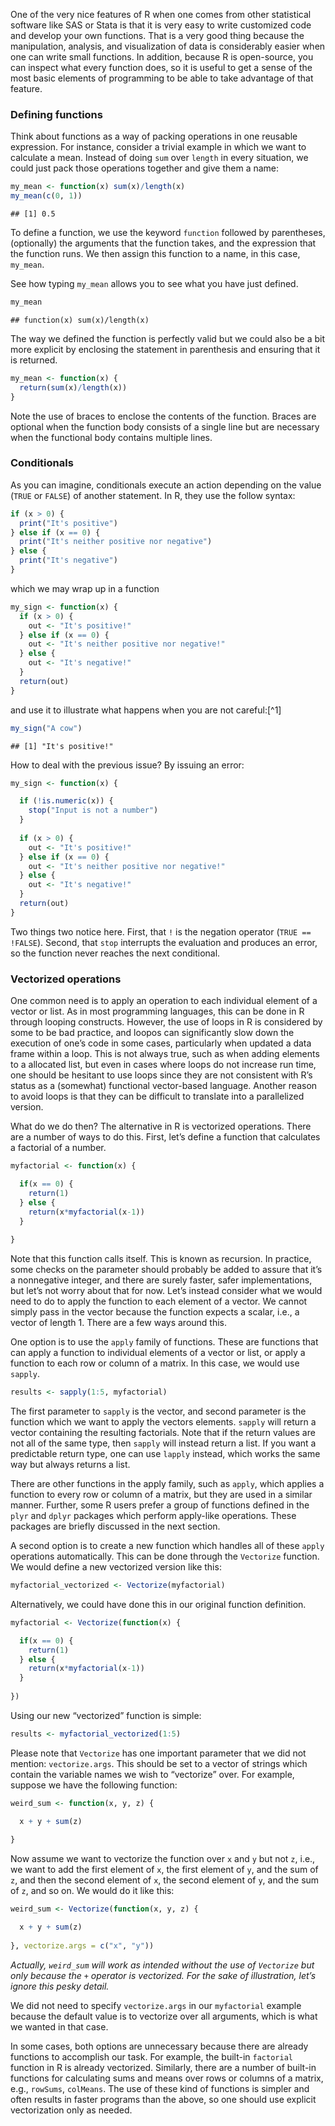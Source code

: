 One of the very nice features of R when one comes from other statistical
software like SAS or Stata is that it is very easy to write customized
code and develop your own functions. That is a very good thing because
the manipulation, analysis, and visualization of data is considerably
easier when one can write small functions. In addition, because R is
open-source, you can inspect what every function does, so it is useful
to get a sense of the most basic elements of programming to be able to
take advantage of that feature.

### Defining functions

Think about functions as a way of packing operations in one reusable
expression. For instance, consider a trivial example in which we want to
calculate a mean. Instead of doing `sum` over `length` in every
situation, we could just pack those operations together and give them a
name:

``` r
my_mean <- function(x) sum(x)/length(x)
my_mean(c(0, 1))
```

    ## [1] 0.5

To define a function, we use the keyword `function` followed by
parentheses, (optionally) the arguments that the function takes, and the
expression that the function runs. We then assign this function to a
name, in this case, `my_mean`.

See how typing `my_mean` allows you to see what you have just defined.

``` r
my_mean
```

    ## function(x) sum(x)/length(x)

The way we defined the function is perfectly valid but we could also be
a bit more explicit by enclosing the statement in parenthesis and
ensuring that it is returned.

``` r
my_mean <- function(x) {
  return(sum(x)/length(x))
}
```

Note the use of braces to enclose the contents of the function. Braces
are optional when the function body consists of a single line but are
necessary when the functional body contains multiple lines.

### Conditionals

As you can imagine, conditionals execute an action depending on the
value (`TRUE` or `FALSE`) of another statement. In R, they use the
follow syntax:

``` r
if (x > 0) {
  print("It's positive") 
} else if (x == 0) {
  print("It's neither positive nor negative")
} else {
  print("It's negative")
}
```

which we may wrap up in a function

``` r
my_sign <- function(x) {
  if (x > 0) {
    out <- "It's positive!"
  } else if (x == 0) {
    out <- "It's neither positive nor negative!"
  } else {
    out <- "It's negative!"
  }
  return(out)
}
```

and use it to illustrate what happens when you are not careful:\[^1\]

``` r
my_sign("A cow")
```

    ## [1] "It's positive!"

How to deal with the previous issue? By issuing an error:

``` r
my_sign <- function(x) {

  if (!is.numeric(x)) {
    stop("Input is not a number")
  }
  
  if (x > 0) {
    out <- "It's positive!"
  } else if (x == 0) {
    out <- "It's neither positive nor negative!"
  } else {
    out <- "It's negative!"
  }
  return(out)
}
```

Two things two notice here. First, that `!` is the negation operator
(`TRUE == !FALSE`). Second, that `stop` interrupts the evaluation and
produces an error, so the function never reaches the next conditional.

### Vectorized operations

One common need is to apply an operation to each individual element of a
vector or list. As in most programming languages, this can be done in R
through looping constructs. However, the use of loops in R is considered
by some to be bad practice, and loopos can significantly slow down the
execution of one’s code in some cases, particularly when updated a data
frame within a loop. This is not always true, such as when adding
elements to a allocated list, but even in cases where loops do not
increase run time, one should be hesitant to use loops since they are
not consistent with R’s status as a (somewhat) functional vector-based
language. Another reason to avoid loops is that they can be difficult to
translate into a parallelized version.

What do we do then? The alternative in R is vectorized operations. There
are a number of ways to do this. First, let’s define a function that
calculates a factorial of a number.

``` r
myfactorial <- function(x) {

  if(x == 0) {
    return(1)
  } else {
    return(x*myfactorial(x-1))
  }
  
}
```

Note that this function calls itself. This is known as recursion. In
practice, some checks on the parameter should probably be added to
assure that it’s a nonnegative integer, and there are surely faster,
safer implementations, but let’s not worry about that for now. Let’s
instead consider what we would need to do to apply the function to each
element of a vector. We cannot simply pass in the vector because the
function expects a scalar, i.e., a vector of length 1. There are a few
ways around this.

One option is to use the `apply` family of functions. These are
functions that can apply a function to individual elements of a vector
or list, or apply a function to each row or column of a matrix. In this
case, we would use `sapply`.

``` r
results <- sapply(1:5, myfactorial)
```

The first parameter to `sapply` is the vector, and second parameter is
the function which we want to apply the vectors elements. `sapply` will
return a vector containing the resulting factorials. Note that if the
return values are not all of the same type, then `sapply` will instead
return a list. If you want a predictable return type, one can use
`lapply` instead, which works the same way but always returns a list.

There are other functions in the apply family, such as `apply`, which
applies a function to every row or column of a matrix, but they are used
in a similar manner. Further, some R users prefer a group of functions
defined in the `plyr` and `dplyr` packages which perform apply-like
operations. These packages are briefly discussed in the next section.

A second option is to create a new function which handles all of these
`apply` operations automatically. This can be done through the
`Vectorize` function. We would define a new vectorized version like
this:

``` r
myfactorial_vectorized <- Vectorize(myfactorial)
```

Alternatively, we could have done this in our original function
definition.

``` r
myfactorial <- Vectorize(function(x) {

  if(x == 0) {
    return(1)
  } else {
    return(x*myfactorial(x-1))
  }
  
})
```

Using our new “vectorized” function is simple:

``` r
results <- myfactorial_vectorized(1:5)
```

Please note that `Vectorize` has one important parameter that we did not
mention: `vectorize.args`. This should be set to a vector of strings
which contain the variable names we wish to “vectorize” over. For
example, suppose we have the following function:

``` r
weird_sum <- function(x, y, z) {

  x + y + sum(z)
  
}
```

Now assume we want to vectorize the function over `x` and `y` but not
`z`, i.e., we want to add the first element of `x`, the first element of
`y`, and the sum of `z`, and then the second element of `x`, the second
element of `y`, and the sum of `z`, and so on. We would do it like this:

``` r
weird_sum <- Vectorize(function(x, y, z) {

  x + y + sum(z)
  
}, vectorize.args = c("x", "y"))
```

*Actually, `weird_sum` will work as intended without the use of
`Vectorize` but only because the `+` operator is vectorized. For the
sake of illustration, let’s ignore this pesky detail.*

We did not need to specify `vectorize.args` in our `myfactorial` example
because the default value is to vectorize over all arguments, which is
what we wanted in that case.

In some cases, both options are unnecessary because there are already
functions to accomplish our task. For example, the built-in `factorial`
function in R is already vectorized. Similarly, there are a number of
built-in functions for calculating sums and means over rows or columns
of a matrix, e.g., `rowSums`, `colMeans`. The use of these kind of
functions is simpler and often results in faster programs than the
above, so one should use explicit vectorization only as needed.
